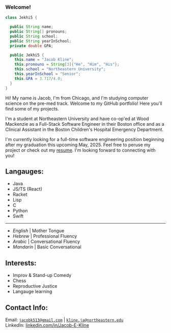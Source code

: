 ### Welcome!

```Java
class Jekhi5 {

  public String name;
  public String[] pronouns;
  public String school;
  public String yearInSchool;
  private double GPA;

  public Jekhi5 {
    this.name = "Jacob Kline";
    this.pronouns = String[3]{"He", "Him", "His"};
    this.school = "Northeastern University";
    this.yearInSchool = "Senior";
    this.GPA = 3.717/4.0;
  }
}
```

Hi! My name is Jacob, I'm from Chicago, and I'm studying computer science on the pre-med track. Welcome to my GitHub portfolio! Here you'll find some of my projects.

I'm a student at Northeastern University and have co-op'ed at Wood Mackenzie as a Full-Stack Software Engineer in their Boston office and as a Clinical Assistant in the Boston Children's Hospital Emergency Department. 

I'm currently looking for a full-time software engineering position beginning after my graduation this upcoming May, 2025. Feel free to peruse my project or check out my [resume](https://github.com/jekhi5/MyInformation/blob/main/Jacob%20Kline.pdf). I'm looking forward to connecting with you!

## Langauges:
- Java
- JS/TS (React)
- Racket
- Lisp
- C
- Python
- Swift
-----------------------------
- *English* | Mother Tongue
- *Hebrew* | Professional Fluency
- *Arabic* | Conversational Fluency
- *Mandarin* | Basic Conversational

## Interests:

- Improv & Stand-up Comedy
- Chess
- Reproductive Justice
- Langauge learning

## Contact Info:

Email: [`jacobk513@gmail.com`](mailto:jacobk513@gmail.com) | [`kline.ja@northeastern.edu`](mailto:kline.ja@northeastern.edu) \
LinkedIn: [linkedin.com/in/Jacob-E-Kline](https://www.linkedin.com/in/jacob-e-kline)
